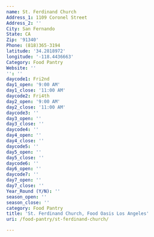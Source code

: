 ```yaml
---
name: St. Ferdinand Church
Address_1: 1109 Coronel Street
Address_2: ''
City: San Fernando
State: CA
Zip: '91340'
Phone: (818)365-3194
latitude: '34.2818972'
longitude: '-118.4436663'
Category: Food Pantry
Website: ''
'': ''
daycode1: Fri2nd
day1_open: '9:00 AM'
day1_close: '11:00 AM'
daycode2: Fri4th
day2_open: '9:00 AM'
day2_close: '11:00 AM'
daycode3: ''
day3_open: ''
day3_close: ''
daycode4: ''
day4_open: ''
day4_close: ''
daycode5: ''
day5_open: ''
day5_close: ''
daycode6: ''
day6_open: ''
daycode7: ''
day7_open: ''
day7_close: ''
Year_Round (Y/N): ''
season_open: ''
season_close: ''
category: Food Pantry
title: 'St. Ferdinand Church, Food Oasis Los Angeles'
uri: /food-pantry/st-ferdinand-church/

---
```

